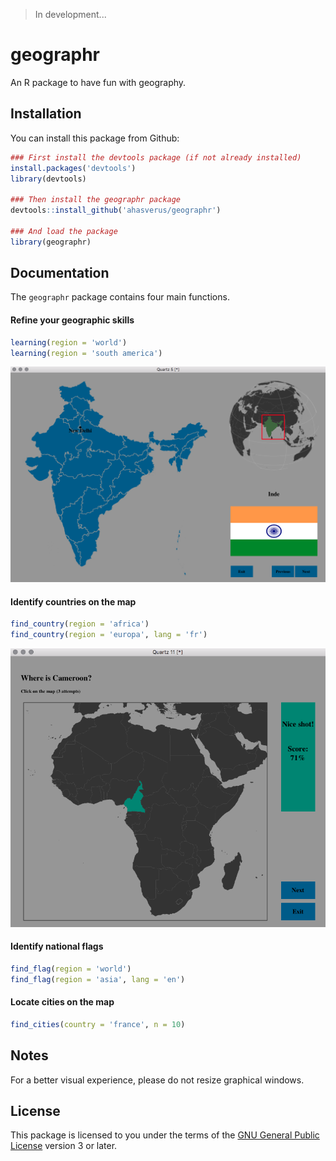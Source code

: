 > In development...

# geographr

An R package to have fun with geography.

## Installation

You can install this package from Github:

```r
### First install the devtools package (if not already installed)
install.packages('devtools')
library(devtools)

### Then install the geographr package
devtools::install_github('ahasverus/geographr')

### And load the package
library(geographr)
```

## Documentation

The `geographr` package contains four main functions.

#### Refine your geographic skills

```r
learning(region = 'world')
learning(region = 'south america')
```

![Screenshot](./example1.png)

#### Identify countries on the map

```r
find_country(region = 'africa')
find_country(region = 'europa', lang = 'fr')
```

![Screenshot](./example2.png)

#### Identify national flags

```r
find_flag(region = 'world')
find_flag(region = 'asia', lang = 'en')
```

#### Locate cities on the map

```r
find_cities(country = 'france', n = 10)
```

## Notes

For a better visual experience, please do not resize graphical windows.

## License

This package is licensed to you under the terms of the [GNU General Public
License](http://www.gnu.org/licenses/gpl.html) version 3 or later.
